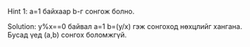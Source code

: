 Hint 1: a=1 байхаар b-г сонгож болно.  

Solution: y%x==0 байвал a=1 b=(y/x) гэж сонгоход нөхцлийг хангана.  
Бусад үед (a,b) сонгох боломжгүй.